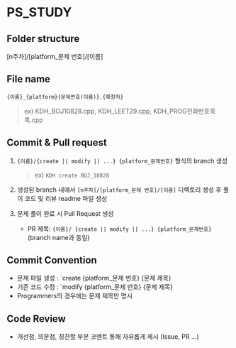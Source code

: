 # PS_STUDY

## Folder structure

[n주차]/[platform_문제 번호]/[이름]

## File name

`{이름}_{platform}{문제번호(이름)}.{확장자}`
   > ex) KDH_BOJ10828.cpp, KDH_LEET29.cpp, KDH_PROG전화번호목록.cpp

## Commit & Pull request

1. `{이름}/{create || modify || ...} {platform_문제번호}` 형식의 branch 생성
   > ex) `KDH create BOJ_10828`
   
2. 생성된 branch 내에서 `[n주차]/[platform_문제 번호]/[이름]` 디렉토리 생성 후 풀이 코드 및 리뷰 readme 파일 생성

3. 문제 풀이 완료 시 Pull Request 생성
   - PR 제목: `{이름}/ {create || modify || ...} {platform_문제번호}` (branch name과 동일)

## Commit Convention

- 문제 파일 생성 : `create {platform_문제 번호} {문제 제목}
- 기존 코드 수정 : `modify {platform_문제 번호} {문제 제목}
- Programmers의 경우에는 문제 제목만 명시

## Code Review

- 개선점, 의문점, 칭찬할 부분 코멘트 통해 자유롭게 제시 (Issue, PR ...)
